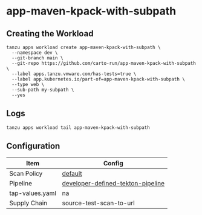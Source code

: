 # app-maven-kpack-with-subpath

## Creating the Workload

```
tanzu apps workload create app-maven-kpack-with-subpath \
  --namespace dev \
  --git-branch main \
  --git-repo https://github.com/carto-run/app-maven-kpack-with-subpath \
  --label apps.tanzu.vmware.com/has-tests=true \
  --label app.kubernetes.io/part-of=app-maven-kpack-with-subpath \
  --type web \
  --sub-path my-subpath \
  --yes
```

## Logs

```
tanzu apps workload tail app-maven-kpack-with-subpath
```

## Configuration

| Item            | Config                                                                                |
| --------------- | ------------------------------------------------------------------------------------- |
| Scan Policy     | [default](resources/scan-policy.yaml)                                                 |
| Pipeline        | [developer-defined-tekton-pipeline](resources/developer-defined-tekton-pipeline.yaml) |
| tap-values.yaml | na                                                                                    |
| Supply Chain    | source-test-scan-to-url                                                               |

